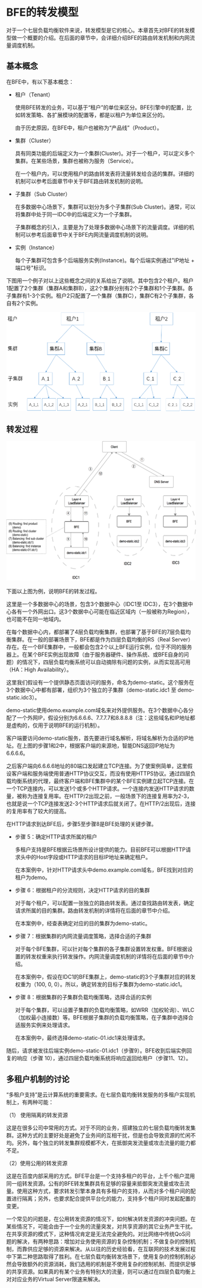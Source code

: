 # BFE的转发模型

对于一个七层负载均衡软件来说，转发模型是它的核心。本章首先对BFE的转发模型做一个概要的介绍。在后面的章节中，会详细介绍BFE的路由转发机制和内网流量调度机制。

## 基本概念

在BFE中，有以下基本概念：

+ 租户（Tenant）

  使用BFE转发的业务，可以基于“租户”的单位来区分。BFE引擎中的配置，比如转发策略、各扩展模块的配置等，都是以租户为单位来区分的。

  由于历史原因，在BFE中，租户也被称为“产品线”（Product）。

+ 集群（Cluster）

  具有同类功能的后端定义为一个集群(Cluster)。对于一个租户，可以定义多个集群。在某些场景，集群也被称为服务（Service）。

  在一个租户内，可以使用租户的路由转发表将流量转发给合适的集群。详细的机制可以参考后面章节中关于BFE路由转发机制的说明。

+ 子集群（Sub Cluster）

  在多数据中心场景下，集群可以划分为多个子集群(Sub Cluster)。通常，可以将集群中处于同一IDC中的后端定义为一个子集群。

  子集群概念的引入，主要是为了处理多数据中心场景下的流量调度。详细的机制可以参考后面章节中关于BFE内网流量调度机制的说明。
  
+ 实例（Instance）

  每个子集群可包含多个后端服务实例(Instance)。每个后端实例通过"IP地址 + 端口号"标识。



下图用一个例子对以上这些概念之间的关系给出了说明。其中包含2个租户。租户1配置了2个集群（集群A和集群B），这2个集群分别有2个子集群和1个子集群。各子集群有1-3个实例。租户2只配置了一个集群（集群C），集群C有2个子集群，各自有2个实例。

![concept](./concepts.png)

## 转发过程

![forward model](./traffic-forward.png)

下面以上图为例，说明BFE的转发过程。

这里是一个多数据中心的场景，包含3个数据中心（IDC1至 IDC3），在3个数据中心各有一个外网出口。这3个数据中心可能在临近区域内（一般被称为Region），也可能不在同一地域内。

在每个数据中心内，都部署了4层负载均衡集群，也部署了基于BFE的7层负载均衡集群。在一般的部署场景下，BFE都是作为四层负载均衡的RS（Real Server）存在。在一个BFE集群中，一般都会包含2个以上BFE运行实例，位于不同的服务器上。在某个BFE实例出现故障（由于服务器硬件、操作系统、或BFE自身的问题）的情况下，四层负载均衡系统可以自动摘除有问题的实例，从而实现高可用（HA：High Availability）。

这里我们假设有一个提供静态页面访问的服务，命名为demo-static。这个服务在3个数据中心中都有部署，组织为3个独立的子集群（demo-static.idc1 至 demo-static.idc3）。

demo-static使用demo.example.com域名来对外提供服务。在3个数据中心各分配了一个外网IP，假设分别为6.6.6.6、7.7.7.7和8.8.8.8（注：这些域名和IP地址都是虚构的，仅用于说明BFE的运行机制）。

客户端要访问demo-static服务，首先要进行域名解析，将域名解析为合适的IP地址。在上图的步骤1和2中，根据客户端的来源地，智能DNS返回IP地址为6.6.6.6。

之后客户端向6.6.6.6地址的80端口发起建立TCP连接。为了使案例简单，这里假设客户端和服务端使用普通HTTP协议交互，而没有使用HTTPS协议。通过四层负载均衡系统的代理，最终客户端和BFE集群中的某个BFE实例建立起TCP连接。在一个TCP连接内，可以发送1个或多个HTTP请求。一个连接内发送HTTP请求的数量，被称为连接复用率。在HTTP/2出现之前，一般场景下的连接复用率为2-3，也就是说一个TCP连接发送2-3个HTTP请求后就关闭了。在HTTP/2出现后，连接的复用率有了较大的提高。

在HTTP请求到达BFE后，步骤5至步骤8是BFE处理的关键步骤。

- 步骤 5：确定HTTP请求所属的租户

    多租户支持是BFE根据云场景所设计提供的能力。目前BFE可以根据HTTP请求头中的Host字段或HTTP请求的目标IP地址来确定租户。

    在本案例中，针对HTTP请求头中demo.example.com域名，BFE找到对应的租户为demo。

- 步骤 6：根据租户的分流规则，决定HTTP请求的目的集群

    对于每个租户，可以配置一张独立的路由转发表。通过查找路由转发表，确定请求所属的目的集群。路由转发机制的详情将在后面的章节中介绍。

    在本案例中，经查表确定对应的目的集群为demo-static。

- 步骤 7：根据集群的内网流量调度策略，选择合适的子集群

    对于每个BFE集群，可以针对每个集群的各子集群设置转发权重。BFE根据设置的转发权重来执行转发操作。内网流量调度机制的详情将在后面的章节中介绍。

    在本案例中，假设在IDC1的BFE集群上，demo-static的3个子集群对应的转发权重为（100, 0, 0）。所以，确定转发的目标子集群为demo-static.idc1。

- 步骤 8：根据集群的子集群负载均衡策略，选择合适的实例

  对于每个集群，可以设置子集群的负载均衡策略，如WRR（加权轮询）、WLC（加权最小连接数）等。BFE根据子集群的负载均衡策略，在子集群中选择合适服务实例来处理请求。

    在本案例中，最终选择demo-static-01.idc1来处理请求。

随后，请求被发往后端实例demo-static-01.idc1（步骤9）。BFE收到后端实例回复的响应（步骤 10），通过四层负载均衡系统将响应返回给用户（步骤11、12）。

## 多租户机制的讨论

“多租户支持”是云计算系统的重要需求。在七层负载均衡转发服务的多租户实现机制上，有两种可能：

（1） 使用隔离的转发资源

这是在很多公司中常用的方式。对于不同的业务，搭建独立的七层负载均衡转发集群。这种方式的主要好处是避免了业务间的互相干扰，但是也会导致资源的忙闲不均。另外，每个独立的转发集群规模都不大，在抵御突发流量或攻击流量的能力都不足。

（2）使用公用的转发资源

这是在百度内部采用的方式。BFE平台是一个支持多租户的平台，上千个租户混用同一组转发资源。公有的BFE转发集群具有足够的容量来抵御突发流量或攻击流量。使用这种方式，要求转发引擎本身具有多租户的支持，从而对多个租户间的配置进行隔离；另外，也要求配合提供平台化的能力，支持多个租户同时发起配置的变更。

一个常见的问题是，在公用转发资源的情况下，如何解决转发资源的冲突问题。在某些情况下，可能会由于一个业务的流量突发，对共享资源的其它业务产生干扰。在共享资源的模式下，这种情况肯定是无法完全避免的。对比网络中传统QoS问题的解决，有两种思路：增加对业务使用资源的复杂控制机制；不做复杂的控制机制，而靠供应足够的资源来解决。从以往的历史经验看，在互联网的技术发展过程中下第二种思路取得了胜利。在七层负载均衡转发场景下，使用复杂的控制机制必然会导致额外的资源消耗，我们选用的机制是不使用复杂的控制机制、而提供足够的共享资源。如果真的有某个业务有特别大的流量，则可以通过在四层负载均衡上对对应业务的Virtual Server限速来解决。


